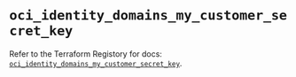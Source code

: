 # `oci_identity_domains_my_customer_secret_key`

Refer to the Terraform Registory for docs: [`oci_identity_domains_my_customer_secret_key`](https://registry.terraform.io/providers/oracle/oci/6.18.0/docs/resources/identity_domains_my_customer_secret_key).
